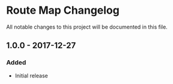 # Route Map Changelog

All notable changes to this project will be documented in this file.

## 1.0.0 - 2017-12-27
### Added
- Initial release
